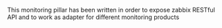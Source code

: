 This monitoring pillar has been written in order to expose zabbix RESTful API and to work as adapter for different monitoring products